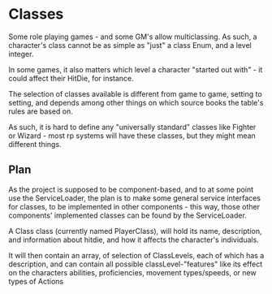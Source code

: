# Classes
Some role playing games - and some GM's allow multiclassing. As such, a character's class cannot be as simple as "just"
a class Enum, and a level integer.  <br>

In some games, it also matters which level a character "started out with" - it could affect their HitDie, for instance. <br>

The selection of classes available is different from game to game, setting to setting, and depends among other things 
on which source books the table's rules are based on. <br>

As such, it is hard to define any "universally standard" classes like Fighter or Wizard - most rp systems will have these
classes, but they might mean different things.

<h2>Plan</h2>
As the project is supposed to be component-based, and to at some point use the ServiceLoader, the plan is to make some
general service interfaces for classes, to be implemented in other components - this way, those other components' implemented
classes can be found by the ServiceLoader.

A Class class (currently named PlayerClass), will hold its name, description, and information about hitdie, and how it affects the character's individuals.

It will then contain an array, of selection of ClassLevels, each of which has a description, and can contain all possible
classLevel-"features" like its effect on the characters abilities, proficiencies, movement types/speeds, or new types of Actions